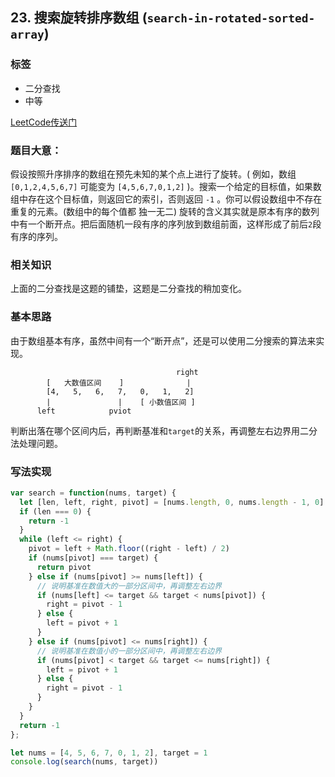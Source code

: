 ## 23. 搜索旋转排序数组 (`search-in-rotated-sorted-array`)

### 标签
* 二分查找
* 中等

[LeetCode传送门](https://leetcode-cn.com/problems/search-in-rotated-sorted-array/)

### 题目大意：
假设按照升序排序的数组在预先未知的某个点上进行了旋转。( 例如，数组 `[0,1,2,4,5,6,7]` 可能变为 `[4,5,6,7,0,1,2]` )。搜索一个给定的目标值，如果数组中存在这个目标值，则返回它的索引，否则返回 `-1` 。你可以假设数组中不存在重复的元素。(数组中的每个值都 独一无二)
旋转的含义其实就是原本有序的数列中有一个断开点。把后面随机一段有序的序列放到数组前面，这样形成了前后`2`段有序的序列。

### 相关知识
上面的二分查找是这题的铺垫，这题是二分查找的稍加变化。

### 基本思路
由于数组基本有序，虽然中间有一个“断开点”，还是可以使用二分搜索的算法来实现。

```
                                     right
        [   大数值区间    ]              |
        [4,   5,   6,   7,   0,   1,   2]
        |               |    [ 小数值区间 ]
      left            pviot

```
判断出落在哪个区间内后，再判断基准和`target`的关系，再调整左右边界用二分法处理问题。

### 写法实现
```JavaScript
var search = function(nums, target) {
  let [len, left, right, pivot] = [nums.length, 0, nums.length - 1, 0]
  if (len === 0) {
    return -1
  }
  while (left <= right) {
    pivot = left + Math.floor((right - left) / 2)
    if (nums[pivot] === target) {
      return pivot
    } else if (nums[pivot] >= nums[left]) {
      // 说明基准在数值大的一部分区间中，再调整左右边界
      if (nums[left] <= target && target < nums[pivot]) {
        right = pivot - 1
      } else {
        left = pivot + 1
      }
    } else if (nums[pivot] <= nums[right]) {
      // 说明基准在数值小的一部分区间中，再调整左右边界
      if (nums[pivot] < target && target <= nums[right]) {
        left = pivot + 1
      } else {
        right = pivot - 1
      }
    }
  }
  return -1
};

let nums = [4, 5, 6, 7, 0, 1, 2], target = 1
console.log(search(nums, target))
```